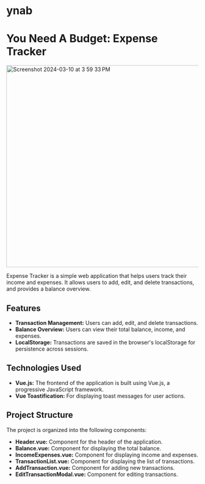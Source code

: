 # ynab
# You Need A Budget: Expense Tracker

<img width="528" alt="Screenshot 2024-03-10 at 3 59 33 PM" src="https://github.com/zelbael/ynab/assets/127542906/4864fda9-05d0-4faa-bb6b-882cea924f32">


Expense Tracker is a simple web application that helps users track their income and expenses. It allows users to add, edit, and delete transactions, and provides a balance overview.

## Features

- **Transaction Management:** Users can add, edit, and delete transactions.
- **Balance Overview:** Users can view their total balance, income, and expenses.
- **LocalStorage:** Transactions are saved in the browser's localStorage for persistence across sessions.

## Technologies Used

- **Vue.js:** The frontend of the application is built using Vue.js, a progressive JavaScript framework.
- **Vue Toastification:** For displaying toast messages for user actions.

## Project Structure

The project is organized into the following components:

- **Header.vue:** Component for the header of the application.
- **Balance.vue:** Component for displaying the total balance.
- **IncomeExpenses.vue:** Component for displaying income and expenses.
- **TransactionList.vue:** Component for displaying the list of transactions.
- **AddTransaction.vue:** Component for adding new transactions.
- **EditTransactionModal.vue:** Component for editing transactions.
